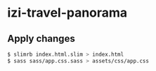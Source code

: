 izi-travel-panorama
===================

## Apply changes

``` sh
$ slimrb index.html.slim > index.html
$ sass sass/app.css.sass > assets/css/app.css
```